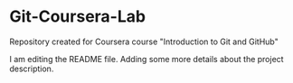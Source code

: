 # Git-Coursera-Lab
Repository created for Coursera course "Introduction to Git and GitHub"

I am editing the README file. Adding some more details about the project description.
